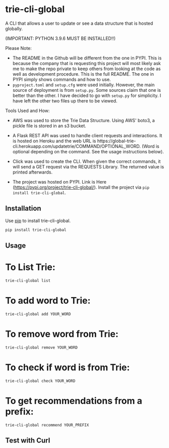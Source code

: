 # trie-cli-global

A CLI that allows a user to update or see a data structure that is hosted globally.

(IMPORTANT: PYTHON 3.9.6 MUST BE INSTALLED!!)

Please Note: 
- The README in the Github will be different from the one in PYPI. This is because the company that is requesting this project will most likely ask me to make the repo       private to keep others from looking at the code as well as development procedure. This is the full README. The one in PYPI simply shows commands and how to use. 
- ```pyproject.toml``` and ```setup.cfg``` were used initially. However, the main source of deployment is from ```setup.py```. Some sources claim that one is better than the other. I have decided to go with ```setup.py``` for simplicity. I have left the other two files up there to be viewed. 
    
Tools Used and How: 
- AWS was used to store the Trie Data Structure. Using AWS' boto3, a pickle file is stored in an s3 bucket. 
    
- A Flask REST API was used to handle client requests and interactions. It is hosted on Heroku and the web URL is https://global-trie-     cli.herokuapp.com/updatetrie/COMMAND/OPTIONAL_WORD. (Word is optional depending on the command. See the usage instructions below). 
    
- Click was used to create the CLI. When given the correct commands, it will send a GET request via the REQUESTS Library. The returned value is printed afterwards. 
    
- The project was hosted on PYPI. Link is Here (https://pypi.org/project/trie-cli-global/). Install the project via ```pip install trie-cli-global```. 
    
## Installation

Use [pip](https://pip.pypa.io/en/stable/) to install trie-cli-global.

```bash
pip install trie-cli-global
```

## Usage

# To List Trie:
```
trie-cli-global list
```

# To add word to Trie:
```
trie-cli-global add YOUR_WORD
```

# To remove word from Trie:
```
trie-cli-global remove YOUR_WORD
```

# To check if word is from Trie:
```
trie-cli-global check YOUR_WORD
```

# To get recommendations from a prefix:

```
trie-cli-global recommend YOUR_PREFIX
```

## Test with Curl
